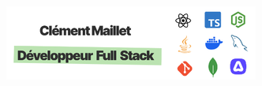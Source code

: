<link rel="stylesheet" type="text/css" href="styles.css">
<section class="seperator-wrapper">
  <div class="seperator gradient">
  </div>
</section>

![MasterHead](./Fond.png)
